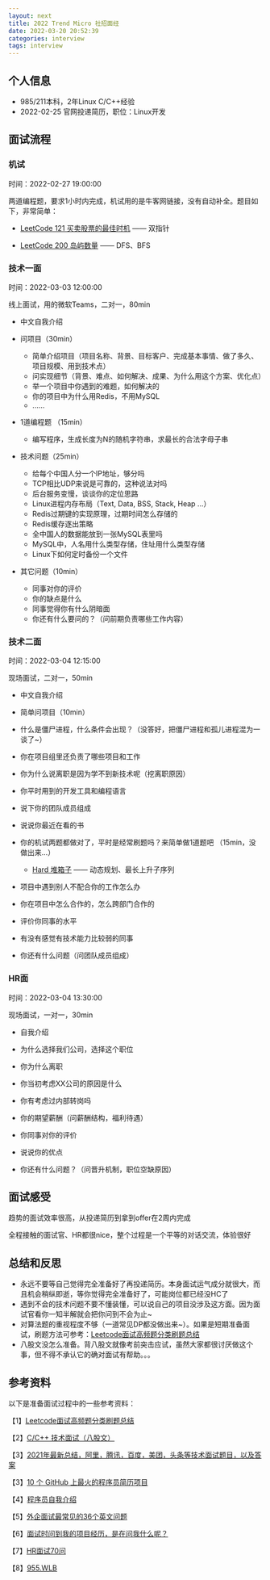```yaml
---
layout: next
title: 2022 Trend Micro 社招面经
date: 2022-03-20 20:52:39
categories: interview
tags: interview
---
```


## 个人信息
* 985/211本科，2年Linux C/C++经验
* 2022-02-25 官网投递简历，职位：Linux开发

## 面试流程

<!-- more -->

### 机试

时间：2022-02-27 19:00:00

两道编程题，要求1小时内完成，机试用的是牛客网链接，没有自动补全。题目如下，非常简单：

* [LeetCode 121 买卖股票的最佳时机](https://leetcode-cn.com/problems/best-time-to-buy-and-sell-stock/) —— 双指针

* [LeetCode 200 岛屿数量](https://leetcode-cn.com/problems/number-of-islands/) —— DFS、BFS

### 技术一面

时间：2022-03-03 12:00:00

线上面试，用的微软Teams，二对一，80min

* 中文自我介绍
* 问项目（30min）
  * 简单介绍项目（项目名称、背景、目标客户、完成基本事情、做了多久、项目规模、用到技术点）
  * 问实现细节（背景、难点、如何解决、成果、为什么用这个方案、优化点）
  * 举一个项目中你遇到的难题，如何解决的
  * 你的项目中为什么用Redis，不用MySQL
  * ......
* 1道编程题 （15min）
  * 编写程序，生成长度为N的随机字符串，求最长的合法字母子串

* 技术问题（25min）
  * 给每个中国人分一个IP地址，够分吗
  * TCP相比UDP来说是可靠的，这种说法对吗
  * 后台服务变慢，谈谈你的定位思路
  * Linux进程内存布局（Text, Data, BSS, Stack, Heap ...）
  * Redis过期键的实现原理，过期时间怎么存储的
  * Redis缓存逐出策略
  * 全中国人的数据能放到一张MySQL表里吗
  * MySQL中，人名用什么类型存储，住址用什么类型存储
  * Linux下如何定时备份一个文件
* 其它问题（10min）
  * 同事对你的评价
  * 你的缺点是什么
  * 同事觉得你有什么阴暗面
  * 你还有什么要问的？（问前期负责哪些工作内容）

### 技术二面

时间：2022-03-04 12:15:00

现场面试，二对一，50min

* 中文自我介绍
* 简单问项目（10min）
* 什么是僵尸进程，什么条件会出现？（没答好，把僵尸进程和孤儿进程混为一谈了~）
* 你在项目组里还负责了哪些项目和工作
* 你为什么说离职是因为学不到新技术呢（挖离职原因）

* 你平时用到的开发工具和编程语言
* 说下你的团队成员组成
* 说说你最近在看的书
* 你的机试两题都做对了，平时是经常刷题吗？来简单做1道题吧 （15min，没做出来...）
  * [Hard 堆箱子](https://leetcode-cn.com/problems/pile-box-lcci/)   —— 动态规划、最长上升子序列
* 项目中遇到别人不配合你的工作怎么办

* 你在项目中怎么合作的，怎么跨部门合作的
* 评价你同事的水平
* 有没有感觉有技术能力比较弱的同事
* 你还有什么问题（问团队成员组成）

### HR面

时间：2022-03-04 13:30:00

现场面试，一对一，30min

* 自我介绍
* 为什么选择我们公司，选择这个职位
* 你为什么离职
* 你当初考虑XX公司的原因是什么

* 你有考虑过内部转岗吗
* 你的期望薪酬（问薪酬结构，福利待遇）
* 你同事对你的评价
* 说说你的优点
* 你还有什么问题？（问晋升机制，职位空缺原因）

## 面试感受

趋势的面试效率很高，从投递简历到拿到offer在2周内完成

全程接触的面试官、HR都很nice，整个过程是一个平等的对话交流，体验很好

## 总结和反思

* 永远不要等自己觉得完全准备好了再投递简历。本身面试运气成分就很大，而且机会稍纵即逝，等你觉得完全准备好了，可能岗位都已经没HC了
* 遇到不会的技术问题不要不懂装懂，可以说自己的项目没涉及这方面。因为面试官看你一知半解就会把你问到不会为止~
* 对算法题的重视程度不够（一道常见DP都没做出来~）。如果是短期准备面试，刷题方法可参考：[Leetcode面试高频题分类刷题总结](https://zhuanlan.zhihu.com/p/349940945)
* 八股文没怎么准备。背八股文就像考前突击应试，虽然大家都很讨厌做这个事，但不得不承认它的确对面试有帮助。。。

## 参考资料

以下是准备面试过程中的一些参考资料：

【1】[Leetcode面试高频题分类刷题总结](https://zhuanlan.zhihu.com/p/349940945)

【2】[C/C++ 技术面试（八股文）](https://github.com/huihut/interview)

【3】[2021年最新总结，阿里，腾讯，百度，美团，头条等技术面试题目，以及答案](https://github.com/0voice/interview_internal_reference)

【3】[10 个 GitHub 上最火的程序员简历项目](https://cloud.tencent.com/developer/article/1785952)

【4】[程序员自我介绍](https://blog.csdn.net/icecoola_/article/details/78677435)

【5】[外企面试最常见的36个英文问题](https://yongluo2013.github.io/questions-for-english-interview/)

【6】[面试时问到我的项目经历，是在问我什么呢？](https://www.zhihu.com/question/60591411)

【7】[HR面试70问](https://zhuanlan.zhihu.com/p/87908851)

【8】[955.WLB](https://github.com/formulahendry/955.WLB)
